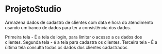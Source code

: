 # ProjetoStudio
Armazena dados de cadastro de clientes com data e hora do atendimento usando um banco de dados para ter a consistência dos dados.

Primeira tela - É a tela de login, para limitar o acesso a os dados dos clientes.
Segunda tela - é a tela para cadastra os clientes.
Terceira tela - É a última tela consulta todos os dados dos clientes cadastrados.
